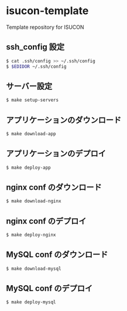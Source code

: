 # isucon-template

Template repository for ISUCON

## ssh_config 設定

```sh
$ cat .ssh/config >> ~/.ssh/config
$ $EDIDOR ~/.ssh/config
```

## サーバー設定

```sh
$ make setup-servers
```

## アプリケーションのダウンロード

```sh
$ make download-app
```

## アプリケーションのデプロイ

```sh
$ make deploy-app
```

## nginx conf のダウンロード

```sh
$ make download-nginx
```

## nginx conf のデプロイ

```sh
$ make deploy-nginx
```

## MySQL conf のダウンロード

```sh
$ make download-mysql
```

## MySQL conf のデプロイ

```sh
$ make deploy-mysql
```
